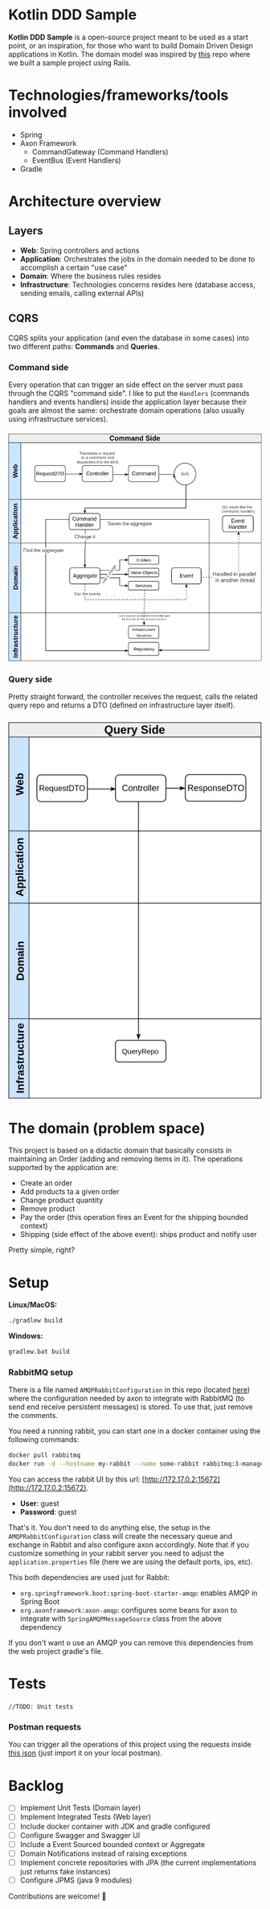 # Kotlin DDD Sample

**Kotlin DDD Sample** is a open-source project meant to be used as a start point, or an inspiration, for those who want to build Domain Driven Design applications in Kotlin. The domain model was inspired by [this](https://github.com/mcapanema/ddd-rails-example) repo where we built a sample project using Rails.

# Technologies/frameworks/tools involved

- Spring
- Axon Framework
  - CommandGateway (Command Handlers)
  - EventBus (Event Handlers)
- Gradle

# Architecture overview

## Layers
- **Web**: Spring controllers and actions
- **Application**: Orchestrates the jobs in the domain needed to be done to accomplish a certain "use case"
- **Domain**: Where the business rules resides
- **Infrastructure**: Technologies concerns resides here (database access, sending emails, calling external APIs)

## CQRS

CQRS splits your application (and even the database in some cases) into two different paths: **Commands** and **Queries**.
 
### Command side

Every operation that can trigger an side effect on the server must pass through the CQRS "command side". I like to put the `Handlers` (commands handlers and events handlers) inside the application layer because their goals are almost the same: orchestrate domain operations (also usually using infrastructure services). 
 
![command side](docs/images/command_side_with_events.jpg)

### Query side

Pretty straight forward, the controller receives the request, calls the related query repo and returns a DTO (defined on infrastructure layer itself). 

![query side](docs/images/query_side.jpg)

# The domain (problem space)

This project is based on a didactic domain that basically consists in maintaining an Order (adding and removing items in it). The operations supported by the application are:

* Create an order 
* Add products ta a given order
* Change product quantity
* Remove product
* Pay the order (this operation fires an Event for the shipping bounded context) 
 * Shipping (side effect of the above event): ships product and notify user

Pretty simple, right? 

# Setup

**Linux/MacOS:** 

```sh
./gradlew build
```

**Windows:**

```sh
gradlew.bat build
```

### RabbitMQ setup

There is a file named `AMQPRabbitConfiguration` in this repo (located [here](https://github.com/fabriciorissetto/kotlin-ddd-sample/blob/master/web/src/main/configuration/injection/AMQPRabbitConfiguration.kt)) where the configuration needed by axon to integrate with RabbitMQ (to send end receive persistent messages) is stored. To use that, just remove the comments. 

You need a running rabbit, you can start one in a docker container using the following commands:

```bash
docker pull rabbitmq
docker run -d --hostname my-rabbit --name some-rabbit rabbitmq:3-management
```

You can access the rabbit UI by this url: [http://172.17.0.2:15672](http://172.17.0.2:15672).

* **User**: guest
* **Password**: guest
 
That's it. You don't need to do anything else, the setup in the `AMQPRabbitConfiguration` class will create the necessary queue and exchange in Rabbit and also configure axon accordingly. Note that if you customize something in your rabbit server you need to adjust the `application.properties` file (here we are using the default ports, ips, etc).

This both dependencies are used just for Rabbit:
 * `org.springframework.boot:spring-boot-starter-amqp`: enables AMQP in Spring Boot
 * `org.axonframework:axon-amqp`: configures some beans for axon to integrate with `SpringAMQPMessageSource` class from the above dependency

If you don't want o use an AMQP you can remove this dependencies from the web project gradle's file.

# Tests

`//TODO: Unit tests`

### Postman requests

You can trigger all the operations of this project using the requests inside [this json](https://github.com/fabriciorissetto/kotlin-ddd-sample/blob/master/docs/postman_example_requests.json) (just import it on your local postman).

# Backlog
- [ ] Implement Unit Tests (Domain layer)
- [ ] Implement Integrated Tests (Web layer)
- [ ] Include docker container with JDK and gradle configured
- [ ] Configure Swagger and Swagger UI
- [ ] Include a Event Sourced bounded context or Aggregate
- [ ] Domain Notifications instead of raising exceptions
- [ ] Implement concrete repositories with JPA (the current implementations just returns fake instances)
- [ ] Configure JPMS (java 9 modules)

Contributions are welcome! :heartbeat:
